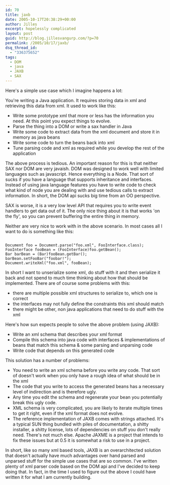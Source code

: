 ```yaml
---
id: 70
title: jaxb
date: 2005-10-17T20:38:29+00:00
author: Jilles
excerpt: hopelessly complicated
layout: post
guid: http://blog.jillesvangurp.com/?p=70
permalink: /2005/10/17/jaxb/
dsq_thread_id:
  - "336375652"
tags:
  - DOM
  - java
  - JAXB
  - SAX
---
```

Here's a simple use case which I imagine happens a lot:

You're writing a Java application. It requires storing data in xml and retrieving this data from xml. It used to work like this:

- Write some prototype xml that more or less has the information you need. At this point you expect things to evolve.
- Parse the thing into a DOM or write a sax handler in Java
- Write some code to extract data from the xml document and store it in memory as java beans
- Write some code to turn the beans back into xml
- Tune parsing code and xml as required while you develop the rest of the application

The above process is tedious. An important reason for this is that neither SAX nor DOM are very javaish. DOM was designed to work well with limited languages such as javascript. Hence everything is a Node. That sort of sucks if you have a language that supports inheritance and interfaces. Instead of using java language features you have to write code to check what kind of node you are dealing with and use tedious calls to extract information. In short, the DOM api sucks big time from an OO perspective.

SAX is worse, it is a very low level API that requires you to write event handlers to get data out of it. The only nice thing about it is that works 'on the fly', so you can prevent buffering the entire thing in memory. 

Neither are very nice to work with in the above scenario. In most cases all I want to do is something like this:

```

Document foo = Document.parse("foo.xml", FooInterface.class);
FooInterface fooBean = (FooInterface)foo.getBean();
Bar barBean = (Bar)fooBean.getBar();
barBean.setFooBar("foobar!");
Document.writeXml("foo.xml", fooBean);

```

In short I want to unserialize some xml, do stuff with it and then serialize it back and not spend to much time thinking about how that should be implemented. There are of course some problems with this: 

- there are multiple possible xml structures to serialize to, which one is correct
- the interfaces may not fully define the constraints this xml should match
- there might be other, non java applications that need to do stuff with the xml

Here's how sun expects people to solve the above problem (using JAXB):

- Write an xml schema that describes your xml format
- Compile this schema into java code with interfaces & implementations of beans that match this schema & some parsing and unparsing code
- Write code that depends on this generated code

This solution has a number of problems:

- You need to write an xml schema before you write any code. That sort of doesn't work when you only have a rough idea of what should be in the xml
- The code that you write to access the generated beans has a necessary level of indirection and is therefore ugly.
- Any time you edit the schema and regenerate your bean you potentially break this ugly code.
- XML schema is very complicated, you are likely to iterate multiple times to get it right, even if the xml format does not evolve.
- The reference implementation of JAXB comes with strings attached. It's a typical SUN thing bundled with piles of documentation, a shitty installer, a shitty license, lots of dependencies on stuff you don't really need. There's not much else. Apache JAXME is a project that intends to fix these issues but at 0.5 it is somewhat a risk to use in a project.

In short, like so many xml based tools, JAXB is an overarchitected solution that doesn't actually have much advantages over hand parsed and unparsed stuff for the simple use cases that are so common. I've written plenty of xml parser code based on the DOM api and I've decided to keep doing that. In fact, in the time I used to figure out the above I could have written it for what I am currently building.
